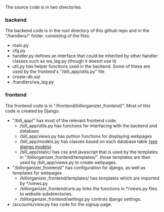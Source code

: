 The source code is in two directories. 
### backend
The backend code is in the root directory of this github repo and in the "/handlers/" folder. consisting of the files:
- main.py
- cfg.py
- handler.py defines an interface that could be inherited by other handler classes such as wa_leg.py (though it doesnt use it)
- util.py has helper functions used in the backend. Some of these are used by the frontend's "/bill_app/utils.py" file
- create-db.sql
- /handlers/wa_leg.py

### frontend
The frontend code is in "/frontend/billorganizer_frontend/". Most of this code is created by Django.
- "/bill_app/" has most of the relevant frontend code. 
    - /bill_app/utils.py has functions for interfacing with the backend and database
    - /bill_app/views.py has python functions for displaying webpages
    - /bill_app/models.py has classes based on each database table [(see django models)](https://docs.djangoproject.com/en/5.0/topics/db/models/)
    - /bill_app/static/ has css and javascript that is used by the templates in "/billorganizer_frontend/templates/". those templates are then used by /bill_app/views.py to create webpages.
- "/billorganizer_frontend/" has configuration for django, as well as templates for webpages
    - /billorganizer_frontend/templates/ has templates which are imported by */views.py
    - /billorganizer_frontend/urls.py links the functions in */views.py files to website subdirectories.
    - /billorganizer_frontend/settings.py controls django settings.
- /accounts/view.py has code for the signup page.
